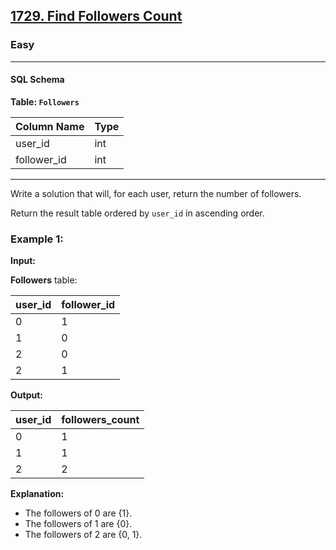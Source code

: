 ## [1729. Find Followers Count](https://leetcode.com/problems/find-followers-count/)

### Easy

---

#### SQL Schema

**Table: `Followers`**

| Column Name | Type |
|-------------|------|
| user_id     | int  |
| follower_id | int  |

---

Write a solution that will, for each user, return the number of followers.

Return the result table ordered by `user_id` in ascending order.

### Example 1:

**Input:** 

**Followers** table:

| user_id | follower_id |
|---------|-------------|
| 0       | 1           |
| 1       | 0           |
| 2       | 0           |
| 2       | 1           |

**Output:** 

| user_id | followers_count |
|---------|-----------------|
| 0       | 1               |
| 1       | 1               |
| 2       | 2               |

**Explanation:** 
- The followers of 0 are {1}.
- The followers of 1 are {0}.
- The followers of 2 are {0, 1}.

